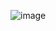 ![image](https://github.com/8Observer8/prism-with-rectangles-and-triangles-opengles2-qt6-cpp/assets/3908473/1612f73e-8949-4723-a77c-a75b90d6898b)